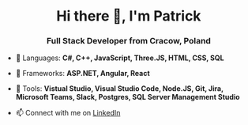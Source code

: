 <h1 align="center">Hi there 👋, I'm Patrick</h1>
<h3 align="center">Full Stack Developer from Cracow, Poland</h3>

- 🥇 Languages: **C#, C++, JavaScript, Three.JS, HTML, CSS, SQL**
- 🥇 Frameworks: **ASP.NET, Angular, React**
- 🥇 Tools: **Vistual Studio, Visual Studio Code, Node.JS, Git, Jira, Microsoft Teams, Slack, Postgres, SQL Server Management Studio**

- 📫 Connect with me on <a href="https://www.linkedin.com/in/patryk-witek-38272323b/" target="_blank">LinkedIn</a>
